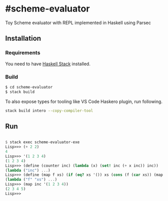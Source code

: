 #scheme-evaluator
=============

Toy Scheme evaluator with REPL implemented in Haskell using Parsec

## Installation

### Requirements
You need to have [Haskell Stack](https://docs.haskellstack.org/en/stable/install_and_upgrade/) installed. 

### Build 
```bash
$ cd scheme-evaluator
$ stack build
```

To also expose types for tooling like VS Code Haskero plugin, run following. 
```bash 
stack build intero --copy-compiler-tool
```

## Run 

```scheme 

$ stack exec scheme-evaluator-exe
Lisp>>> (+ 2 2)
4
Lisp>>> '(1 2 3 4)
(1 2 3 4)
Lisp>>> (define (counter inc) (lambda (x) (set! inc (+ x inc)) inc))
(lambda ("inc") ...)
Lisp>>> (define (map f xs) (if (eq? xs '()) xs (cons (f (car xs)) (map f (cdr xs)))))
(lambda ("f" "xs") ...)
Lisp>>> (map inc '(1 2 3 4))
(2 3 4 5)
Lisp>>>
```
 
 

